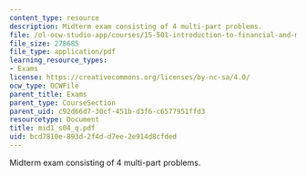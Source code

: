 ```yaml
---
content_type: resource
description: Midterm exam consisting of 4 multi-part problems.
file: /ol-ocw-studio-app/courses/15-501-introduction-to-financial-and-managerial-accounting-spring-2004/bcd7810e893d2f4dd7ee2e914d8cfded_mid1_s04_q.pdf
file_size: 278685
file_type: application/pdf
learning_resource_types:
- Exams
license: https://creativecommons.org/licenses/by-nc-sa/4.0/
ocw_type: OCWFile
parent_title: Exams
parent_type: CourseSection
parent_uid: c92d66d7-30cf-451b-d3f6-c6577951ffd3
resourcetype: Document
title: mid1_s04_q.pdf
uid: bcd7810e-893d-2f4d-d7ee-2e914d8cfded
---
```

Midterm exam consisting of 4 multi-part problems.